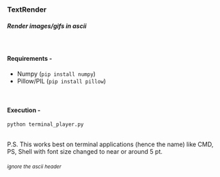 ### TextRender
##### _Render images/gifs in ascii_  
<br>

#### Requirements -
- Numpy (`pip install numpy`)
- Pillow/PIL (`pip install pillow`)
<br>

#### Execution -
`python terminal_player.py`

<br>
P.S. This works best on terminal applications (hence the name) like CMD, PS, Shell with font size changed to near or around 5 pt.

###### <sub>ignore the ascii header</sub>
